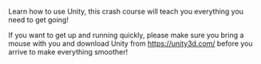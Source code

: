 Learn how to use Unity, this crash course will teach you everything you need to get going!

If you want to get up and running quickly, please make sure you bring a mouse with you and download Unity from https://unity3d.com/ before you arrive to make everything smoother!